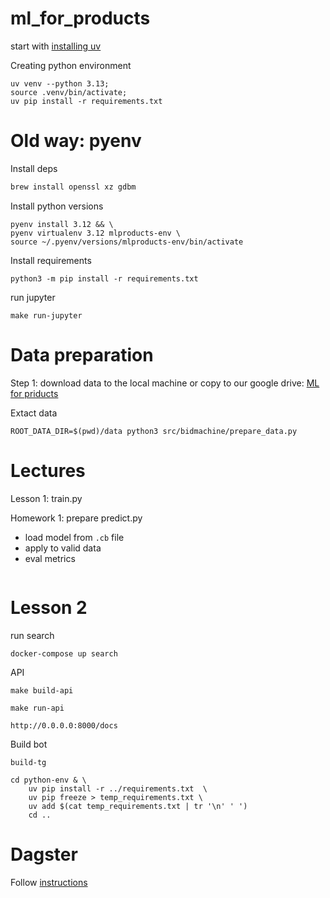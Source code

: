 # ml_for_products

start with [installing uv](https://docs.astral.sh/uv/getting-started/installation/)

Creating python environment 
 
```shell
uv venv --python 3.13;
source .venv/bin/activate;
uv pip install -r requirements.txt
```

# Old way: pyenv 
Install deps

```bash
brew install openssl xz gdbm
```

Install python versions

```
pyenv install 3.12 && \
pyenv virtualenv 3.12 mlproducts-env \
source ~/.pyenv/versions/mlproducts-env/bin/activate
```

Install requirements
```
python3 -m pip install -r requirements.txt
```

run jupyter
```
make run-jupyter
```

# Data preparation

Step 1: download data to the local machine or copy to our google drive: [ML for priducts](https://drive.google.com/drive/folders/1FMLKfNZZyFgzOhWjOiyeN3XvCsjT5-ET?usp=drive_link)


Extact data

```shell
ROOT_DATA_DIR=$(pwd)/data python3 src/bidmachine/prepare_data.py
```

# Lectures

Lesson 1: train.py

Homework 1: prepare predict.py
* load model from `.cb` file
* apply to valid data
* eval metrics

```python

```



# Lesson 2

run search
```
docker-compose up search
```



API

```shell
make build-api
```

```shell
make run-api
```

```shell
http://0.0.0.0:8000/docs
```

Build bot

```shell
build-tg
```


```shell
cd python-env & \
	uv pip install -r ../requirements.txt  \
	uv pip freeze > temp_requirements.txt \
	uv add $(cat temp_requirements.txt | tr '\n' ' ')
	cd ..
```

# Dagster

Follow [instructions](https://docs.dagster.io/getting-started/quickstart)